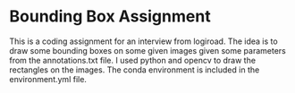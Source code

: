 # Bounding Box Assignment

This is a coding assignment for an interview from logiroad. The idea is to draw some bounding boxes on some given images given some parameters from the annotations.txt file. I used python and opencv to draw the rectangles on the images. The conda environment is included in the environment.yml file. 
